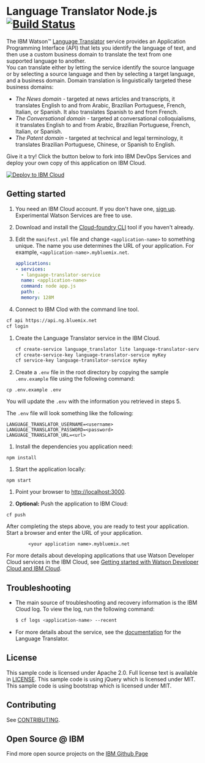# Language Translator Node.js [![Build Status](https://travis-ci.org/watson-developer-cloud/language-translator-nodejs.svg?branch=master)](https://travis-ci.org/watson-developer-cloud/language-translator-nodejs)

  The IBM Watson&trade; [Language Translator][service_url] service provides an Application Programming Interface (API) that lets you identify the language of text, and then use a custom business domain to translate the text from one supported language to another.  
  You can translate either by letting the service identify the source language or by selecting a source language and then by selecting a target language, and a business domain. Domain translation is linguistically targeted these business domains:
  * *The News domain* - targeted at news articles and transcripts, it translates English to and from Arabic, Brazilian Portuguese, French, Italian, or Spanish. It also translates Spanish to and from French.
  * *The Conversational domain* - targeted at conversational colloquialisms, it translates English to and from Arabic, Brazilian Portuguese, French, Italian, or Spanish.
  * *The Patent domain* - targeted at technical and legal terminology, it translates Brazilian Portuguese, Chinese, or Spanish to English.

Give it a try! Click the button below to fork into IBM DevOps Services and deploy your own copy of this application on IBM Cloud.

[![Deploy to IBM Cloud](https://bluemix.net/deploy/button.png)](https://bluemix.net/deploy?repository=https://github.com/watson-developer-cloud/language-translator-nodejs)

## Getting started

1. You need an IBM Cloud account. If you don't have one, [sign up][sign_up]. Experimental Watson Services are free to use.

1. Download and install the [Cloud-foundry CLI][cloud_foundry] tool if you haven't already.

1. Edit the `manifest.yml` file and change `<application-name>` to something unique. The name you use determines the URL of your application. For example, `<application-name>.mybluemix.net`.

    ```yaml
    applications:
    - services:
      - language-translator-service
      name: <application-name>
      command: node app.js
      path: .
      memory: 128M
    ```

1. Connect to IBM Clod with the command line tool.

  ```sh
  cf api https://api.ng.bluemix.net
  cf login
  ```

1. Create the Language Translator service in the IBM Cloud.

    ```sh
    cf create-service language_translator lite language-translator-service
    cf create-service-key language-translator-service myKey
    cf service-key language-translator-service myKey
    ```

1. Create a `.env` file in the root directory by copying the sample `.env.example` file using the following command:

  ```none
  cp .env.example .env
  ```
  You will update the `.env` with the information you retrieved in steps 5.

  The `.env` file will look something like the following:

  ```none
  LANGUAGE_TRANSLATOR_USERNAME=<username>
  LANGUAGE_TRANSLATOR_PASSWORD=<password>
  LANGUAGE_TRANSLATOR_URL=<url>
  ```

1. Install the dependencies you application need:

  ```none
  npm install
  ```

1. Start the application locally:

  ```none
  npm start
  ```

1. Point your browser to [http://localhost:3000](http://localhost:3000).

1. **Optional:** Push the application to IBM Cloud:

  ```none
  cf push
  ```

After completing the steps above, you are ready to test your application. Start a browser and enter the URL of your application.

            <your application name>.mybluemix.net


For more details about developing applications that use Watson Developer Cloud services in the IBM Cloud, see [Getting started with Watson Developer Cloud and IBM Cloud][getting_started].

## Troubleshooting

* The main source of troubleshooting and recovery information is the IBM Cloud log. To view the log, run the following command:

  ```sh
  $ cf logs <application-name> --recent
  ```

* For more details about the service, see the [documentation][docs] for the Language Translator.

## License

  This sample code is licensed under Apache 2.0. Full license text is available in [LICENSE](LICENSE).
  This sample code is using jQuery which is licensed under MIT.
  This sample code is using bootstrap which is licensed under MIT.

## Contributing

  See [CONTRIBUTING](CONTRIBUTING.md).

## Open Source @ IBM
  Find more open source projects on the [IBM Github Page](http://ibm.github.io/)

[cloud_foundry]: https://github.com/cloudfoundry/cli
[service_url]: https://www.ibm.com/watson/services/language-translator/
[getting_started]: https://console.bluemix.net/docs/services/watson/getting-started-credentials.html#service-credentials-for-watson-services
[sign_up]: https://console.bluemix.net/registration/
[docs]: https://console.bluemix.net/docs/services/language-translator/getting-started.html
